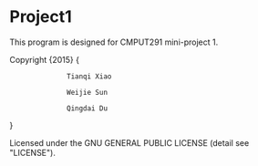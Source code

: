 # Project1

This program is designed for CMPUT291 mini-project 1. 

Copyright {2015} {

                  Tianqi Xiao
                  
                  Weijie Sun
                  
                  Qingdai Du
}

Licensed under the GNU GENERAL PUBLIC LICENSE (detail see "LICENSE").
